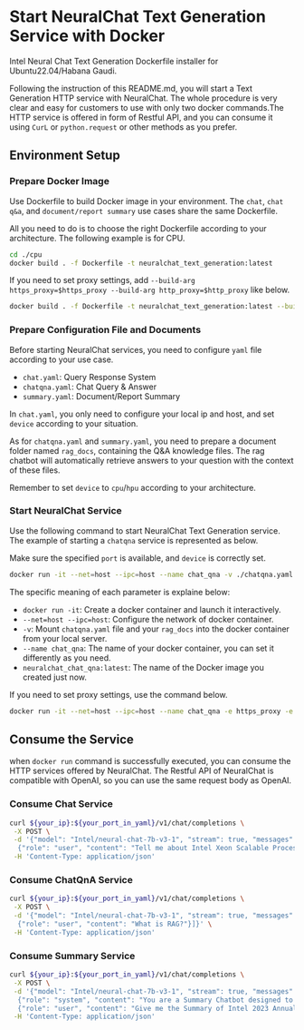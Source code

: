 # Start NeuralChat Text Generation Service with Docker
Intel Neural Chat Text Generation Dockerfile installer for Ubuntu22.04/Habana Gaudi.

Following the instruction of this README.md, you will start a Text Generation HTTP service with NeuralChat. The whole procedure is very clear and easy for customers to use with only two docker commands.The HTTP service is offered in form of Restful API, and you can consume it using `CurL` or `python.request` or other methods as you prefer.

## Environment Setup

### Prepare Docker Image
Use Dockerfile to build Docker image in your environment. The `chat`, `chat q&a`, and `document/report summary` use cases share the same Dockerfile. 

All you need to do is to choose the right Dockerfile according to your architecture. The following example is for CPU.
```bash
cd ./cpu
docker build . -f Dockerfile -t neuralchat_text_generation:latest
```
If you need to set proxy settings, add `--build-arg https_proxy=$https_proxy --build-arg http_proxy=$http_proxy` like below.
```bash
docker build . -f Dockerfile -t neuralchat_text_generation:latest --build-arg https_proxy=$https_proxy --build-arg http_proxy=$http_proxy
```  

### Prepare Configuration File and Documents
Before starting NeuralChat services, you need to configure `yaml` file according to your use case. 

- `chat.yaml`: Query Response System
- `chatqna.yaml`: Chat Query & Answer
- `summary.yaml`: Document/Report Summary

In `chat.yaml`, you only need to configure your local ip and host, and set `device` according to your situation.

As for `chatqna.yaml` and `summary.yaml`, you need to prepare a document folder named `rag_docs`, containing the Q&A knowledge files. The rag chatbot will automatically retrieve answers to your question with the context of these files.

Remember to set `device` to `cpu`/`hpu` according to your architecture.


### Start NeuralChat Service
Use the following command to start NeuralChat Text Generation service. The example of starting a `chatqna` service is represented as below.

Make sure the specified `port` is available, and `device` is correctly set.

```bash
docker run -it --net=host --ipc=host --name chat_qna -v ./chatqna.yaml:/text_generation.yaml -v ./rag_docs:/rag_docs neuralchat_chat_qna:latest
```
The specific meaning of each parameter is explaine below:
- `docker run -it`: Create a docker container and launch it interactively.
- `--net=host --ipc=host`: Configure the network of docker container.
- `-v`: Mount `chatqna.yaml` file and your `rag_docs` into the docker container from your local server.
- `--name chat_qna`: The name of your docker container, you can set it differently as you need.
- `neuralchat_chat_qna:latest`: The name of the Docker image you created just now.

If you need to set proxy settings, use the command below.
```bash
docker run -it --net=host --ipc=host --name chat_qna -e https_proxy -e http_proxy -e HTTPS_PROXY -e HTTP_PROXY -e no_proxy -e NO_PROXY -v ./chatqna.yaml:/text_generation.yaml -v ./rag_docs:/rag_docs neuralchat_chat_qna:latest
```


## Consume the Service
when `docker run` command is successfully executed, you can consume the HTTP services offered by NeuralChat. The Restful API of NeuralChat is compatible with OpenAI, so you can use the same request body as OpenAI.

### Consume Chat Service
```bash
curl ${your_ip}:${your_port_in_yaml}/v1/chat/completions \
 -X POST \
 -d '{"model": "Intel/neural-chat-7b-v3-1", "stream": true, "messages": [
  {"role": "user", "content": "Tell me about Intel Xeon Scalable Processors."}]}' \
 -H 'Content-Type: application/json'
```


### Consume ChatQnA Service
```bash
curl ${your_ip}:${your_port_in_yaml}/v1/chat/completions \
 -X POST \
 -d '{"model": "Intel/neural-chat-7b-v3-1", "stream": true, "messages": [
  {"role": "user", "content": "What is RAG?"}]}' \
 -H 'Content-Type: application/json'
```

### Consume Summary Service
```bash
curl ${your_ip}:${your_port_in_yaml}/v1/chat/completions \
 -X POST \
 -d '{"model": "Intel/neural-chat-7b-v3-1", "stream": true, "messages": [
  {"role": "system", "content": "You are a Summary Chatbot designed to help users quickly understand the main points of given texts. Your primary skill is summarization, which involves condensing lengthy information into concise, easily digestible summaries. When users provide you with text, whether it is an article, a document, or any form of written content, your task is to analyze the content and produce a summary that captures the essential information and key points. You should ensure that your summaries are accurate, neutral, and free from personal opinions or interpretations. Your goal is to save users time and make information more accessible by highlighting the most important aspects of the content they are interested in."},
  {"role": "user", "content": "Give me the Summary of Intel 2023 Annual Report."}]}' \
 -H 'Content-Type: application/json'
```
